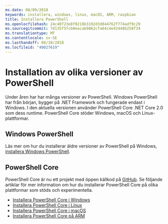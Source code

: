 ```yaml
---
ms.date: 08/09/2018
keywords: installera, windows, linux, macOS, ARM, raspbian
title: Installera PowerShell
ms.openlocfilehash: 24c40723e8f0218b3192d3d844762f774adf9c29
ms.sourcegitcommit: 7d135f5fcb0eacab9862cfa64c4e42448b258f34
ms.translationtype: MT
ms.contentlocale: sv-SE
ms.lasthandoff: 08/10/2018
ms.locfileid: "40027619"
---
```

# <a name="installing-various-versions-of-powershell"></a>Installation av olika versioner av PowerShell

Under åren har har många versioner av PowerShell. Windows PowerShell har från början, bygger på .NET Framework och fungerade endast i Windows. I den aktuella versionen använder PowerShell Core .NET Core 2.0 som dess runtime. PowerShell Core stöder Windows, macOS och Linux-plattformar.

## <a name="windows-powershell"></a>Windows PowerShell

Läs mer om hur du installerar äldre versioner av PowerShell på Windows, [installera Windows PowerShell](installing-windows-powershell.md).

## <a name="powershell-core"></a>PowerShell Core

PowerShell Core är nu ett projekt med öppen källkod på [GitHub](https://github.com/powershell/powershell).
Se följande artiklar för mer information om hur du installerar PowerShell Core på olika plattformar som stöds och experimentella.

- [Installera PowerShell Core i Windows](Installing-PowerShell-Core-on-Windows.md)
- [Installera PowerShell Core i Linux](Installing-PowerShell-Core-on-Linux.md)
- [Installera PowerShell Core i macOS](Installing-PowerShell-Core-on-macOS.md)
- [Installera PowerShell Core på ARM](PowerShell-Core-on-ARM.md)
